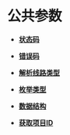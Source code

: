 # 公共参数<a name="dns_api_80000"></a>

-   **[状态码](状态码.md)**  

-   **[错误码](错误码.md)**  

-   **[解析线路类型](解析线路类型.md)**  

-   **[枚举类型](枚举类型.md)**  

-   **[数据结构](数据结构.md)**  

-   **[获取项目ID](获取项目ID.md)**  


